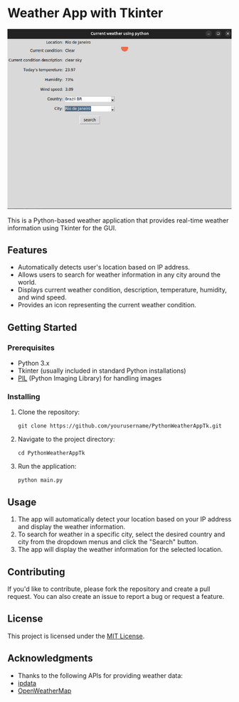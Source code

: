 # Weather App with Tkinter

![Weather App Screenshot](weatherapp.png)

This is a Python-based weather application that provides real-time weather information using Tkinter for the GUI.

## Features

- Automatically detects user's location based on IP address.
- Allows users to search for weather information in any city around the world.
- Displays current weather condition, description, temperature, humidity, and wind speed.
- Provides an icon representing the current weather condition.

## Getting Started

### Prerequisites

- Python 3.x
- Tkinter (usually included in standard Python installations)
- [PIL](https://pillow.readthedocs.io/en/stable/installation.html) (Python Imaging Library) for handling images

### Installing

1. Clone the repository:
   ```
   git clone https://github.com/yourusername/PythonWeatherAppTk.git
   
   ```

2. Navigate to the project directory:
   ```
   cd PythonWeatherAppTk
   ```
3. Run the application:
   ```
   python main.py
   ```
## Usage

1. The app will automatically detect your location based on your IP address and display the weather information.
2. To search for weather in a specific city, select the desired country and city from the dropdown menus and click the "Search" button.
3. The app will display the weather information for the selected location.

## Contributing

If you'd like to contribute, please fork the repository and create a pull request. You can also create an issue to report a bug or request a feature.

## License

This project is licensed under the [MIT License](LICENCE).

## Acknowledgments

- Thanks to the following APIs for providing weather data:
- [ipdata](https://ipdata.co/)
- [OpenWeatherMap](https://openweathermap.org/)
